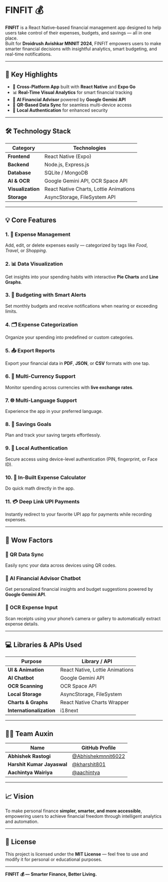 
# FINFIT 💰

**FINFIT** is a React Native–based financial management app designed to help users take control of their expenses, budgets, and savings — all in one place.  
Built for **Droidrush Avishkar MNNIT 2024**, FINFIT empowers users to make smarter financial decisions with insightful analytics, smart budgeting, and real-time notifications.

---

## 🧠 Key Highlights

- 📱 **Cross-Platform App** built with **React Native** and **Expo Go**  
- 📊 **Real-Time Visual Analytics** for smart financial tracking  
- 🤖 **AI Financial Advisor** powered by **Google Gemini API**  
- 🔄 **QR-Based Data Sync** for seamless multi-device access  
- 🔐 **Local Authentication** for enhanced security  

---

## 🛠️ Technology Stack

| Category | Technologies |
|-----------|---------------|
| **Frontend** | React Native (Expo) |
| **Backend** | Node.js, Express.js |
| **Database** | SQLite / MongoDB |
| **AI & OCR** | Google Gemini API, OCR Space API |
| **Visualization** | React Native Charts, Lottie Animations |
| **Storage** | AsyncStorage, FileSystem API |

---

## 💡 Core Features

### 1. 📂 Expense Management
Add, edit, or delete expenses easily — categorized by tags like *Food*, *Travel*, or *Shopping*.

### 2. 📊 Data Visualization
Get insights into your spending habits with interactive **Pie Charts** and **Line Graphs**.

### 3. 📅 Budgeting with Smart Alerts
Set monthly budgets and receive notifications when nearing or exceeding limits.

### 4. 🗂️ Expense Categorization
Organize your spending into predefined or custom categories.

### 5. 📤 Export Reports
Export your financial data in **PDF**, **JSON**, or **CSV** formats with one tap.

### 6. 💱 Multi-Currency Support
Monitor spending across currencies with **live exchange rates**.

### 7. 🌐 Multi-Language Support
Experience the app in your preferred language.

### 8. 🎯 Savings Goals
Plan and track your saving targets effortlessly.

### 9. 🔐 Local Authentication
Secure access using device-level authentication (PIN, fingerprint, or Face ID).

### 10. 🧮 In-Built Expense Calculator
Do quick math directly in the app.

### 11. 💳 Deep Link UPI Payments
Instantly redirect to your favorite UPI app for payments while recording expenses.

---

## 🚀 Wow Factors

### 🔄 QR Data Sync
Easily sync your data across devices using QR codes.

### 🤖 AI Financial Advisor Chatbot
Get personalized financial insights and budget suggestions powered by **Google Gemini API**.

### 📸 OCR Expense Input
Scan receipts using your phone’s camera or gallery to automatically extract expense details.

---

## 💻 Libraries & APIs Used

| Purpose | Library / API |
|----------|----------------|
| **UI & Animation** | React Native, Lottie Animations |
| **AI Chatbot** | Google Gemini API |
| **OCR Scanning** | OCR Space API |
| **Local Storage** | AsyncStorage, FileSystem |
| **Charts & Graphs** | React Native Charts Wrapper |
| **Internationalization** | i18next |

---

## 👨‍💻 Team Auxin

| Name | GitHub Profile |
|------|----------------|
| **Abhishek Rastogi** | [@Abhishekmnnit6022](https://github.com/Abhishekmnnit6022) |
| **Harshit Kumar Jayaswal** | [@kharshit801](https://github.com/kharshit801) |
| **Aachintya Wairiya** | [@aachintya](https://github.com/aachintya) |

---

## 📈 Vision

To make personal finance **simpler, smarter, and more accessible**, empowering users to achieve financial freedom through intelligent analytics and automation.

---

## 🪪 License

This project is licensed under the **MIT License** — feel free to use and modify it for personal or educational purposes.

---

**FINFIT 💰 — Smarter Finance, Better Living.**
